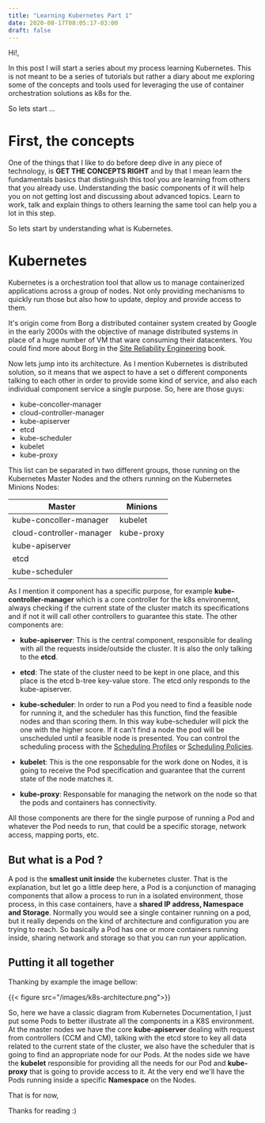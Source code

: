 ```yaml
---
title: "Learning Kubernetes Part 1"
date: 2020-08-17T08:05:17-03:00
draft: false
---
```


Hi!,

In this post I will start a series about my process learning Kubernetes. This is not meant to be a series of tutorials but rather a diary about me exploring some of the concepts and tools used for leveraging the use of container orchestration solutions as k8s for the.

So lets start ...

# First, the concepts

One of the things that I like to do before deep dive in any piece of technology, is **GET THE CONCEPTS RIGHT** and by that I mean learn the fundamentals basics that distinguish this tool you are learning from others that you already use. Understanding the basic components of it will help you on not getting lost and discussing about advanced topics. Learn to  work, talk and explain things to others learning the same tool can help you a lot in this step.

So lets start by understanding what is Kubernetes.

# Kubernetes

Kubernetes is a orchestration tool that allow us to manage containerized applications across a group of nodes. Not only providing mechanisms to quickly run those but also how to update, deploy and provide access to them.

It's origin come from Borg a distributed container system created by Google in the early 2000s with the objective of manage distributed systems in place of a huge number of VM that ware consuming their datacenters. You could find more about Borg in the [Site Reliability Engineering](https://landing.google.com/sre/sre-book/toc/index.html) book.

Now lets jump into its architecture. As I mention Kubernetes is distributed solution, so it means that we aspect to have a set o different components talking to each other in order to provide some kind of service, and also each individual component service a single purpose. So, here are those guys:

- kube-concoller-manager
- cloud-controller-manager
- kube-apiserver
- etcd
- kube-scheduler
- kubelet
- kube-proxy

This list can be separated in two different groups, those running on the Kubernetes Master Nodes and the others running on the Kubernetes Minions Nodes:

|Master|Minions|
|--------------------------|--------------------------|
| kube-concoller-manager   |        kubelet           |
| cloud-controller-manager |        kube-proxy        |
| kube-apiserver           |                          |
| etcd                     |                          |
| kube-scheduler           |                          |

As I mention it component has a specific purpose, for example **kube-controller-manager** which is a core controller for the k8s environemnt, always checking if the current state of the cluster match its specifications and if not it will call other controllers to guarantee this state. The other components are:

- **kube-apiserver**: This is the central component, responsible for dealing with all the requests inside/outside the cluster. It is also the only talking to the **etcd**.

- **etcd**: The state of the cluster need to be kept in one place, and this place is the etcd b-tree key-value store. The etcd only responds to the kube-apiserver.

- **kube-scheduler**: In order to run a Pod you need to find a feasible node for running it, and the scheduler has this function, find the feasible nodes and than scoring them. In this way kube-scheduler will pick the one with the higher score. If it can't find a node the pod will be unscheduled until a feasible node is presented. You can control the scheduling process with the [Scheduling Profiles](https://kubernetes.io/docs/reference/scheduling/profiles/) or [Scheduling Policies](https://kubernetes.io/docs/reference/scheduling/policies/).

- **kubelet**: This is the one responsable for the work done on Nodes, it is going to receive the Pod specification and guarantee that the current state of the node matches it.

- **kube-proxy**:  Responsable for managing the network on the node so that the pods and containers has connectivity.

All those components are there for the single purpose of running a Pod and whatever the Pod needs to run, that could be a specific storage, network access, mapping ports, etc.

## But what is a Pod ?

A pod is the **smallest unit inside** the kubernetes cluster. That is the explanation, but let go a little deep here, a Pod is a conjunction of managing components that allow a process to run in a isolated environment, those process, in this case containers, have a **shared IP address, Namespace and Storage**. Normally you would see a single container running on a pod, but it really depends on the kind of architecture and configuration you are trying to reach. So basically a Pod has one or more containers running inside, sharing network and storage so that you can run your application.

## Putting it all together

Thanking by example the image bellow:

{{< figure src="/images/k8s-architecture.png">}}

So, here we have a classic diagram from Kubernetes Documentation, I just put some Pods to better illustrate all the components in a K8S environment. At the master nodes we have the core **kube-apiserver** dealing with request from controllers (CCM and CM), talking with the etcd store to key all data related to the current state of the cluster, we also have the scheduler that is going to find an appropriate node for our Pods. At the nodes side we have the **kubelet** responsible for providing all the needs for our Pod and **kube-proxy** that is going to provide access to it. At the very end we'll have the Pods running inside a specific **Namespace** on the Nodes.

That is for now,

Thanks for reading :)
